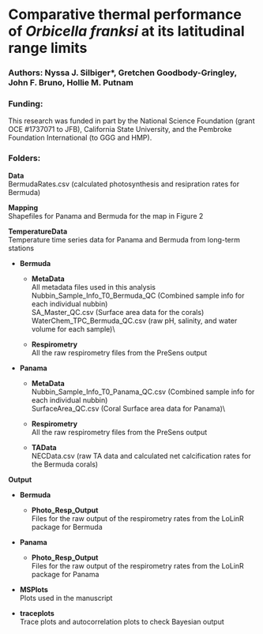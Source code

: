 # Comparative thermal performance of *Orbicella franksi* at its latitudinal range limits

### Authors: Nyssa J. Silbiger*, Gretchen Goodbody-Gringley, John F. Bruno, Hollie M. Putnam

### Funding:
This research was funded in part by the National Science Foundation (grant OCE #1737071 to JFB), California State University, and the Pembroke Foundation International (to GGG and HMP).

### Folders:

**Data**\
BermudaRates.csv (calculated photosynthesis and resipration rates for Bermuda)

**Mapping**\
Shapefiles for Panama and Bermuda for the map in Figure 2

**TemperatureData**\
Temperature time series data for Panama and Bermuda from long-term stations

- **Bermuda**
  - **MetaData**\
All metadata files used in this analysis\
Nubbin_Sample_Info_T0_Bermuda_QC (Combined sample info for each individual nubbin)\
SA_Master_QC.csv (Surface area data for the corals)\
WaterChem_TPC_Bermuda_QC.csv (raw pH, salinity, and water volume for each sample)\

  - **Respirometry**\
All the raw respirometry files from the PreSens output

- **Panama**
  - **MetaData**\
Nubbin_Sample_Info_T0_Panama_QC.csv (Combined sample info for each individual nubbin)\
SurfaceArea_QC.csv (Coral Surface area data for Panama)\

  - **Respirometry**\
All the raw respirometry files from the PreSens output


  - **TAData**\
NECData.csv (raw TA data and calculated net calcification rates for the Bermuda corals)

**Output**
- **Bermuda**
  - **Photo_Resp_Output**\
Files for the raw output of the respirometry rates from the LoLinR package for Bermuda

- **Panama**
  - **Photo_Resp_Output**\
Files for the raw output of the respirometry rates from the LoLinR package for Panama

- **MSPlots**\
Plots used in the manuscript

- **traceplots**\
Trace plots and autocorrelation plots to check Bayesian output
